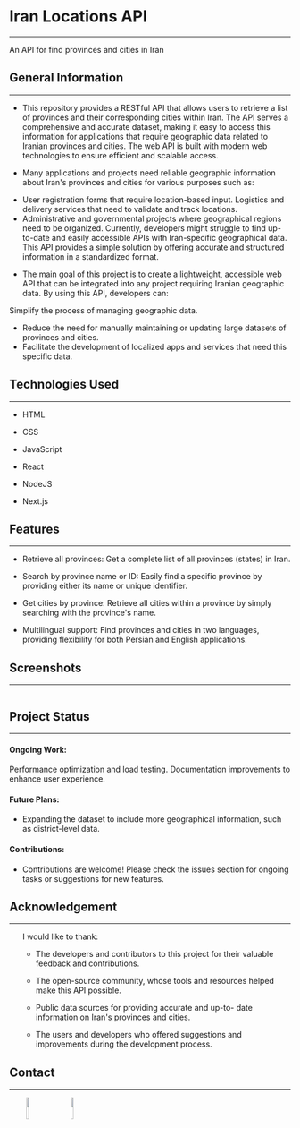 <h1>Iran Locations API</h1>
<hr><p>An API for find provinces and cities in Iran</p><h2>General Information</h2>
<hr><ul>
<li>This repository provides a RESTful API that allows users to retrieve a list of provinces and their corresponding cities within Iran. The API serves a comprehensive and accurate dataset, making it easy to access this information for applications that require geographic data related to Iranian provinces and cities. The web API is built with modern web technologies to ensure efficient and scalable access.</li>
</ul><ul>
<li>Many applications and projects need reliable geographic information about Iran's provinces and cities for various purposes such as:</li>
</ul>
<ul>
<li>User registration forms that require location-based input.
Logistics and delivery services that need to validate and track locations.</li>
<li>Administrative and governmental projects where geographical regions need to be organized.
Currently, developers might struggle to find up-to-date and easily accessible APIs with Iran-specific geographical data. This API provides a simple solution by offering accurate and structured information in a standardized format.</li>
</ul><ul>
<li>The main goal of this project is to create a lightweight, accessible web API that can be integrated into any project requiring Iranian geographic data. By using this API, developers can:</li>
</ul>
<p>Simplify the process of managing geographic data.</p>
<ul>
<li>Reduce the need for manually maintaining or updating large datasets of provinces and cities.</li>
<li>Facilitate the development of localized apps and services that need this specific data.</li>
</ul><h2>Technologies Used</h2>
<hr><ul>
<li>HTML</li>
</ul><ul>
<li>CSS</li>
</ul><ul>
<li>JavaScript</li>
</ul><ul>
<li>React</li>
</ul><ul>
<li>NodeJS</li>
</ul><ul>
<li>Next.js</li>
</ul><h2>Features</h2>
<hr><ul>
<li>Retrieve all provinces: Get a complete list of all provinces (states) in Iran.</li>
</ul><ul>
<li>Search by province name or ID: Easily find a specific province by providing either its name or unique identifier.</li>
</ul><ul>
<li>Get cities by province: Retrieve all cities within a province by simply searching with the province's name.</li>
</ul><ul>
<li>Multilingual support: Find provinces and cities in two languages, providing flexibility for both Persian and English applications.</li>
</ul><h2>Screenshots</h2>
<hr><p><img src="https://github.com/hamidrezaramzani/iran-locations-api/raw/main/screenshot.png" alt=""></p><h2>Project Status</h2>
<hr><h4>Ongoing Work:</h4>
<p>Performance optimization and load testing.
Documentation improvements to enhance user experience.</p>
<h4>Future Plans:</h4>
<ul>
<li>Expanding the dataset to include more geographical
information, such as district-level data.</li>
</ul>
<h4>Contributions:</h4>
<ul>
<li>Contributions are welcome! Please check the issues section for ongoing tasks or suggestions for new features.</li>
</ul>

<h2>Acknowledgement</h2>
<hr>
<ul>
<p>I would like to thank:</p>
<ul>
<li>
<p>The developers and contributors to this project for
their valuable feedback and contributions.</p>
</li>
<li>
<p>The open-source community, whose tools and resources
helped make this API possible.</p>
</li>
<li>
<p>Public data sources for providing accurate and up-to-
date information on Iran's provinces and cities.</p>
</li>
<li>
<p>The users and developers who offered suggestions and
improvements during the development process.</p>
</li>
</ul>
</li>
</ul><h2>Contact</h2>
<hr><p><span style="margin-right: 30px;"></span><a href="https://www.linkedin.com/in/hamidrezaramzani/"><img target="_blank" src="https://cdn.jsdelivr.net/gh/devicons/devicon/icons/linkedin/linkedin-original.svg" style="width: 10%;"></a><span style="margin-right: 30px;"></span><a href="https://github.com/hamidrezaramzani"><img target="_blank" src="https://cdn.jsdelivr.net/gh/devicons/devicon/icons/github/github-original.svg" style="width: 10%;"></a></p>
